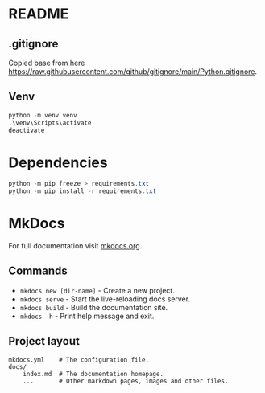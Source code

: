 # README

## .gitignore

Copied base from here https://raw.githubusercontent.com/github/gitignore/main/Python.gitignore.

## Venv

```powershell
python -m venv venv
.\venv\Scripts\activate
deactivate
```

# Dependencies

```powershell
python -m pip freeze > requirements.txt
python -m pip install -r requirements.txt
```

# MkDocs

For full documentation visit [mkdocs.org](https://www.mkdocs.org).

## Commands

* `mkdocs new [dir-name]` - Create a new project.
* `mkdocs serve` - Start the live-reloading docs server.
* `mkdocs build` - Build the documentation site.
* `mkdocs -h` - Print help message and exit.

## Project layout

    mkdocs.yml    # The configuration file.
    docs/
        index.md  # The documentation homepage.
        ...       # Other markdown pages, images and other files.
